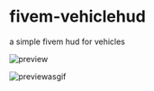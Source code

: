 # fivem-vehiclehud
a simple fivem hud for vehicles

![preview](https://i.imgur.com/VzHlMBN.png)

![previewasgif](https://i.imgur.com/ONJpF1O.gif)
